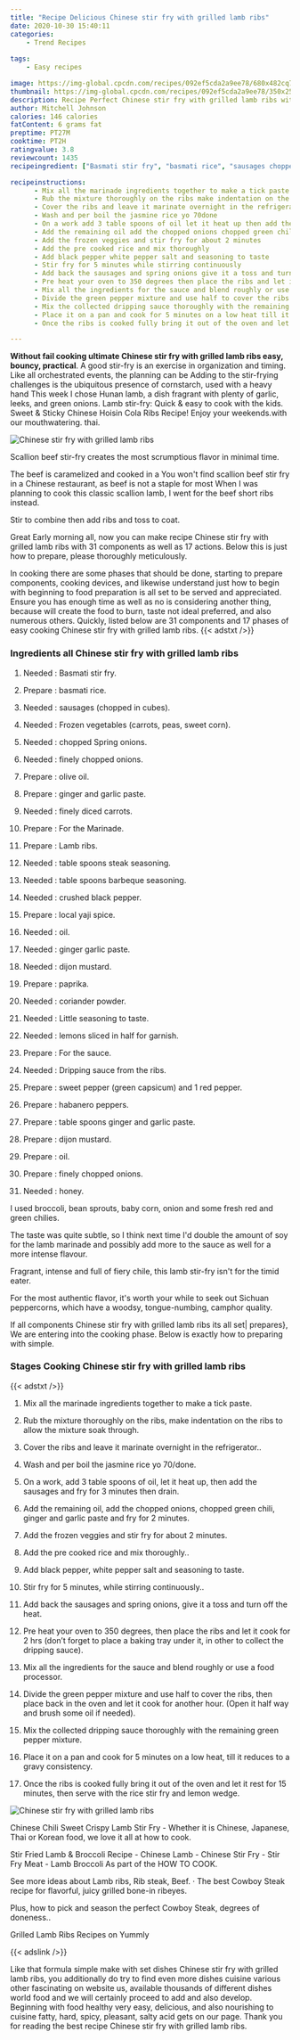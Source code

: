 ```yaml
---
title: "Recipe Delicious Chinese stir fry with grilled lamb ribs"
date: 2020-10-30 15:40:11
categories:
    - Trend Recipes
    
tags:
    - Easy recipes

image: https://img-global.cpcdn.com/recipes/092ef5cda2a9ee78/680x482cq70/chinese-stir-fry-with-grilled-lamb-ribs-recipe-main-photo.jpg
thumbnail: https://img-global.cpcdn.com/recipes/092ef5cda2a9ee78/350x250cq70/chinese-stir-fry-with-grilled-lamb-ribs-recipe-main-photo.jpg
description: Recipe Perfect Chinese stir fry with grilled lamb ribs with 31 ingredients and 17 stages of easy cooking.
author: Mitchell Johnson
calories: 146 calories
fatContent: 6 grams fat
preptime: PT27M
cooktime: PT2H
ratingvalue: 3.8
reviewcount: 1435
recipeingredient: ["Basmati stir fry", "basmati rice", "sausages chopped in cubes", "Frozen vegetables carrots peas sweet corn", "chopped Spring onions", "finely chopped onions", "olive oil", "ginger and garlic paste", "finely diced carrots", "For the Marinade", "Lamb ribs", "table spoons steak seasoning", "table spoons barbeque seasoning", "crushed black pepper", "local yaji spice", "oil", "ginger garlic paste", "dijon mustard", "paprika", "coriander powder", "Little seasoning to taste", "lemons sliced in half for garnish", "For the sauce", "Dripping sauce from the ribs", "sweet pepper green capsicum and 1 red pepper", "habanero peppers", "table spoons ginger and garlic paste", "dijon mustard", "oil", "finely chopped onions", "honey"]

recipeinstructions: 
      - Mix all the marinade ingredients together to make a tick paste 
      - Rub the mixture thoroughly on the ribs make indentation on the ribs to allow the mixture soak through 
      - Cover the ribs and leave it marinate overnight in the refrigerator 
      - Wash and per boil the jasmine rice yo 70done 
      - On a work add 3 table spoons of oil let it heat up then add the sausages and fry for 3 minutes then drain 
      - Add the remaining oil add the chopped onions chopped green chili ginger and garlic paste and fry for 2 minutes 
      - Add the frozen veggies and stir fry for about 2 minutes 
      - Add the pre cooked rice and mix thoroughly 
      - Add black pepper white pepper salt and seasoning to taste 
      - Stir fry for 5 minutes while stirring continuously 
      - Add back the sausages and spring onions give it a toss and turn off the heat 
      - Pre heat your oven to 350 degrees then place the ribs and let it cook for 2 hrs dont forget to place a baking tray under it in other to collect the dripping sauce 
      - Mix all the ingredients for the sauce and blend roughly or use a food processor 
      - Divide the green pepper mixture and use half to cover the ribs then place back in the oven and let it cook for another hour Open it half way and brush some oil if needed 
      - Mix the collected dripping sauce thoroughly with the remaining green pepper mixture 
      - Place it on a pan and cook for 5 minutes on a low heat till it reduces to a gravy consistency 
      - Once the ribs is cooked fully bring it out of the oven and let it rest for 15 minutes then serve with the rice stir fry and lemon wedge

---
```




**Without fail cooking ultimate Chinese stir fry with grilled lamb ribs easy, bouncy, practical**. A good stir-fry is an exercise in organization and timing. Like all orchestrated events, the planning can be Adding to the stir-frying challenges is the ubiquitous presence of cornstarch, used with a heavy hand This week I chose Hunan lamb, a dish fragrant with plenty of garlic, leeks, and green onions. Lamb stir-fry: Quick &amp; easy to cook with the kids. Sweet &amp; Sticky Chinese Hoisin Cola Ribs Recipe! Enjoy your weekends.with our mouthwatering. thai.


![Chinese stir fry with grilled lamb ribs](https://img-global.cpcdn.com/recipes/092ef5cda2a9ee78/680x482cq70/chinese-stir-fry-with-grilled-lamb-ribs-recipe-main-photo.jpg "Chinese stir fry with grilled lamb ribs")



Scallion beef stir-fry creates the most scrumptious flavor in minimal time.

The beef is caramelized and cooked in a You won&#39;t find scallion beef stir fry in a Chinese restaurant, as beef is not a staple for most When I was planning to cook this classic scallion lamb, I went for the beef short ribs instead.

Stir to combine then add ribs and toss to coat.


Great Early morning all, now you can make recipe Chinese stir fry with grilled lamb ribs with 31 components as well as 17 actions. Below this is just how to prepare, please thoroughly meticulously.

In cooking there are some phases that should be done, starting to prepare components, cooking devices, and likewise understand just how to begin with beginning to food preparation is all set to be served and appreciated. Ensure you has enough time as well as no is considering another thing, because will create the food to burn, taste not ideal preferred, and also numerous others. Quickly, listed below are 31 components and 17 phases of easy cooking Chinese stir fry with grilled lamb ribs.
{{< adstxt />}}

### Ingredients all Chinese stir fry with grilled lamb ribs


1. Needed  : Basmati stir fry.

1. Prepare  : basmati rice.

1. Needed  : sausages (chopped in cubes).

1. Needed  : Frozen vegetables (carrots, peas, sweet corn).

1. Needed  : chopped Spring onions.

1. Needed  : finely chopped onions.

1. Prepare  : olive oil.

1. Prepare  : ginger and garlic paste.

1. Needed  : finely diced carrots.

1. Prepare  : For the Marinade.

1. Prepare  : Lamb ribs.

1. Needed  : table spoons steak seasoning.

1. Needed  : table spoons barbeque seasoning.

1. Needed  : crushed black pepper.

1. Prepare  : local yaji spice.

1. Needed  : oil.

1. Needed  : ginger garlic paste.

1. Needed  : dijon mustard.

1. Prepare  : paprika.

1. Needed  : coriander powder.

1. Needed  : Little seasoning to taste.

1. Needed  : lemons sliced in half for garnish.

1. Prepare  : For the sauce.

1. Needed  : Dripping sauce from the ribs.

1. Prepare  : sweet pepper (green capsicum) and 1 red pepper.

1. Prepare  : habanero peppers.

1. Prepare  : table spoons ginger and garlic paste.

1. Prepare  : dijon mustard.

1. Prepare  : oil.

1. Prepare  : finely chopped onions.

1. Needed  : honey.


I used broccoli, bean sprouts, baby corn, onion and some fresh red and green chilies.

The taste was quite subtle, so I think next time I&#39;d double the amount of soy for the lamb marinade and possibly add more to the sauce as well for a more intense flavour.

Fragrant, intense and full of fiery chile, this lamb stir-fry isn&#39;t for the timid eater.

For the most authentic flavor, it&#39;s worth your while to seek out Sichuan peppercorns, which have a woodsy, tongue-numbing, camphor quality.


If all components Chinese stir fry with grilled lamb ribs its all set| prepares}, We are entering into the cooking phase. Below is exactly how to preparing with simple.

### Stages Cooking Chinese stir fry with grilled lamb ribs

{{< adstxt />}}


1. Mix all the marinade ingredients together to make a tick paste.



1. Rub the mixture thoroughly on the ribs, make indentation on the ribs to allow the mixture soak through.



1. Cover the ribs and leave it marinate overnight in the refrigerator..



1. Wash and per boil the jasmine rice yo 70/done.



1. On a work, add 3 table spoons of oil, let it heat up, then add the sausages and fry for 3 minutes then drain.



1. Add the remaining oil, add the chopped onions, chopped green chili, ginger and garlic paste and fry for 2 minutes.



1. Add the frozen veggies and stir fry for about 2 minutes.



1. Add the pre cooked rice and mix thoroughly..



1. Add black pepper, white pepper salt and seasoning to taste.



1. Stir fry for 5 minutes, while stirring continuously..



1. Add back the sausages and spring onions, give it a toss and turn off the heat.



1. Pre heat your oven to 350 degrees, then place the ribs and let it cook for 2 hrs (don’t forget to place a baking tray under it, in other to collect the dripping sauce).



1. Mix all the ingredients for the sauce and blend roughly or use a food processor.



1. Divide the green pepper mixture and use half to cover the ribs, then place back in the oven and let it cook for another hour. (Open it half way and brush some oil if needed).



1. Mix the collected dripping sauce thoroughly with the remaining green pepper mixture.



1. Place it on a pan and cook for 5 minutes on a low heat, till it reduces to a gravy consistency.



1. Once the ribs is cooked fully bring it out of the oven and let it rest for 15 minutes, then serve with the rice stir fry and lemon wedge.



![Chinese stir fry with grilled lamb ribs](//assets-global.cpcdn.com/assets/icons/button_play-2c75c40dde080a61004c1f40b05d8f140eaff45d7e9e6481dc71c63d2e7c4909.png" "Chinese stir fry with grilled lamb ribs")




Chinese Chili Sweet Crispy Lamb Stir Fry - Whether it is Chinese, Japanese, Thai or Korean food, we love it all at how to cook.

Stir Fried Lamb &amp; Broccoli Recipe - Chinese Lamb - Chinese Stir Fry - Stir Fry Meat - Lamb Broccoli As part of the HOW TO COOK.

See more ideas about Lamb ribs, Rib steak, Beef. · The best Cowboy Steak recipe for flavorful, juicy grilled bone-in ribeyes.

Plus, how to pick and season the perfect Cowboy Steak, degrees of doneness..

Grilled Lamb Ribs Recipes on Yummly


{{< adslink />}}

Like that formula simple make with set dishes Chinese stir fry with grilled lamb ribs, you additionally do try to find even more dishes cuisine various other fascinating on website us, available thousands of different dishes world food and we will certainly proceed to add and also develop. Beginning with food healthy very easy, delicious, and also nourishing to cuisine fatty, hard, spicy, pleasant, salty acid gets on our page. Thank you for reading the best recipe Chinese stir fry with grilled lamb ribs.
